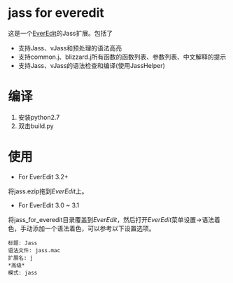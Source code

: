 jass for everedit
=================

这是一个[EverEdit](http://www.everedit.net/  "EverEdit official site.")的Jass扩展。包括了


* 支持Jass、vJass和预处理的语法高亮
* 支持common.j、blizzard.j所有函数的函数列表、参数列表、中文解释的提示
* 支持Jass、vJass的语法检查和编译(使用JassHelper)


编译
====

1. 安装python2.7
2. 双击build.py

使用
====

* For EverEdit 3.2+

将jass.ezip拖到*EverEdit*上。

* For EverEdit 3.0 ~ 3.1

将jass_for_everedit目录覆盖到*EverEdit*，然后打开*EverEdit*菜单设置->语法着色，手动添加一个语法着色，可以参考以下设置选项。

```
标题: Jass
语法文件: jass.mac
扩展名: j
*高级*
模式: jass
```
